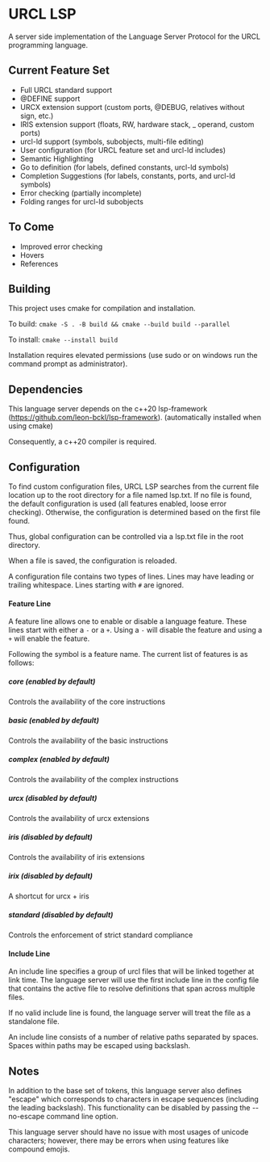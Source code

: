 # URCL LSP
A server side implementation of the Language Server Protocol for the URCL programming language.

## Current Feature Set

* Full URCL standard support
* @DEFINE support
* URCX extension support (custom ports, @DEBUG, relatives without sign, etc.)
* IRIS extension support (floats, RW, hardware stack, _ operand, custom ports)
* urcl-ld support (symbols, subobjects, multi-file editing)
* User configuration (for URCL feature set and urcl-ld includes)
* Semantic Highlighting
* Go to definition (for labels, defined constants, urcl-ld symbols)
* Completion Suggestions (for labels, constants, ports, and urcl-ld symbols)
* Error checking (partially incomplete)
* Folding ranges for urcl-ld subobjects

## To Come

* Improved error checking
* Hovers
* References

## Building

This project uses cmake for compilation and installation.

To build:
`cmake -S . -B build && cmake --build build --parallel`

To install:
`cmake --install build` 

Installation requires elevated permissions (use sudo or on windows run the command prompt as administrator).

## Dependencies

This language server depends on the c++20 lsp-framework (https://github.com/leon-bckl/lsp-framework). (automatically installed when using cmake)

Consequently, a c++20 compiler is required.

## Configuration
To find custom configuration files, URCL LSP searches from the current file location up to the root directory for a file named lsp.txt. If no file is found, the default configuration is used (all features enabled, loose error checking). Otherwise, the configuration is determined based on the first file found.

Thus, global configuration can be controlled via a lsp.txt file in the root directory.

When a file is saved, the configuration is reloaded.

A configuration file contains two types of lines. Lines may have leading or trailing whitespace. Lines starting with `#` are ignored.


#### Feature Line
A feature line allows one to enable or disable a language feature. These lines start with either a `-` or a `+`. Using a `-` will disable the feature and using a `+` will enable the feature.

Following the symbol is a feature name. The current list of features is as follows:

##### core (enabled by default)
Controls the availability of the core instructions
##### basic (enabled by default)
Controls the availability of the basic instructions
##### complex (enabled by default)
Controls the availability of the complex instructions
##### urcx (disabled by default)
Controls the availability of urcx extensions
##### iris (disabled by default)
Controls the availability of iris extensions
##### irix (disabled by default)
A shortcut for urcx + iris
##### standard (disabled by default)
Controls the enforcement of strict standard compliance

#### Include Line
An include line specifies a group of urcl files that will be linked together at link time. The language server will use the first include line in the config file that contains the active file to resolve definitions that span across multiple files. 

If no valid include line is found, the language server will treat the file as a standalone file.

An include line consists of a number of relative paths separated by spaces. Spaces within paths may be escaped using backslash.

## Notes

In addition to the base set of tokens, this language server also defines "escape" which corresponds to characters in escape sequences (including the leading backslash). This functionality can be disabled by passing the --no-escape command line option.

This language server should have no issue with most usages of unicode characters; however, there may be errors when using features like compound emojis.
